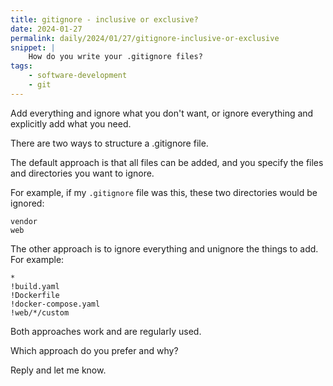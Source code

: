```yaml
---
title: gitignore - inclusive or exclusive?
date: 2024-01-27
permalink: daily/2024/01/27/gitignore-inclusive-or-exclusive
snippet: |
    How do you write your .gitignore files?
tags:
    - software-development
    - git
---
```


Add everything and ignore what you don't want, or ignore everything and explicitly add what you need.

There are two ways to structure a .gitignore file.

The default approach is that all files can be added, and you specify the files and directories you want to ignore.

For example, if my `.gitignore` file was this, these two directories would be ignored:

```language-plain
vendor
web
```

The other approach is to ignore everything and unignore the things to add. For example:

```language-plain
*
!build.yaml
!Dockerfile
!docker-compose.yaml
!web/*/custom
```

Both approaches work and are regularly used.

Which approach do you prefer and why?

Reply and let me know.
